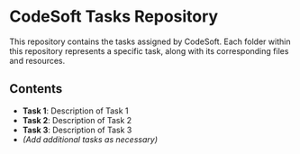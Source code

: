 # CodeSoft Tasks Repository

This repository contains the tasks assigned by CodeSoft. Each folder within this repository represents a specific task, along with its corresponding files and resources.

## Contents

- **Task 1**: Description of Task 1
- **Task 2**: Description of Task 2
- **Task 3**: Description of Task 3
- *(Add additional tasks as necessary)*


